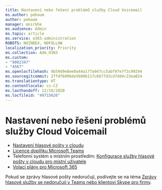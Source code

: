 ```yaml
---
title: Nastavení nebo řešení problémů služby Cloud Voicemail
ms.author: pebaum
author: pebaum
manager: mnirkhe
ms.audience: Admin
ms.topic: article
ms.service: o365-administration
ROBOTS: NOINDEX, NOFOLLOW
localization_priority: Priority
ms.collection: Adm_O365
ms.custom:
- "9002347"
- "4567"
ms.openlocfilehash: 9b59d9e8ee0a44a177a947cc5abf97e7f3c99294
ms.sourcegitcommit: 2ffdf6096de5608b117c6677d3cd7dd4c23ea024
ms.translationtype: HT
ms.contentlocale: cs-CZ
ms.lasthandoff: 12/18/2020
ms.locfileid: "49715626"
---
```

# <a name="set-up-or-troubleshoot-cloud-voicemail"></a>Nastavení nebo řešení problémů služby Cloud Voicemail

- [Nastavení hlasové pošty v cloudu](https://docs.microsoft.com/microsoftteams/set-up-phone-system-voicemail) 
- [Licence doplňku Microsoft Teams](https://docs.microsoft.com/microsoftteams/teams-add-on-licensing/microsoft-teams-add-on-licensing) 
- Telefonní systém s místním prostředím: [Konfigurace služby hlasové pošty v cloudu pro místní uživatele](https://docs.microsoft.com/skypeforbusiness/hybrid/configure-cloud-voicemail) 
- [Volací plány pro Microsoft 365](https://docs.microsoft.com//microsoftteams/calling-plans-for-office-365) 

Pokud se zprávy hlasové pošty nedoručují, podívejte se na téma [ Zprávy hlasové služby se nedoručují v Teams nebo klientovi Skype pro firmy](https://docs.microsoft.com/SkypeForBusiness/troubleshoot/hybrid-phone-system/voicemails-not-delivered).